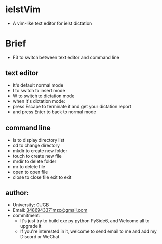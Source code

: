 # ielstVim
- A vim-like text editor for ielst dictation
# Brief
- F3 to switch between text editor and command line
## text editor
- It's default normal mode
- I to switch to insert mode
- W to switch to dictation mode
- when It's dictation mode:
- press Escape to terminate it and get your dictation report
- and press Enter to back to normal mode
## command line
- ls to display directory list
- cd to change directory
- mkdir to create new folder
- touch to create new file
- mrdir to delete folder
- mr to delete file
- open to open file
- close to close file
exit to exit
## author:
- University: CUGB
- Email: 3486943371mzc@gmail.com
- commitment:
  - It's just try to build exe py python PySide6, and Welcome all to upgrade it
  - If you're interested in it, welcome to send email to me and add my Discord or WeChat.
